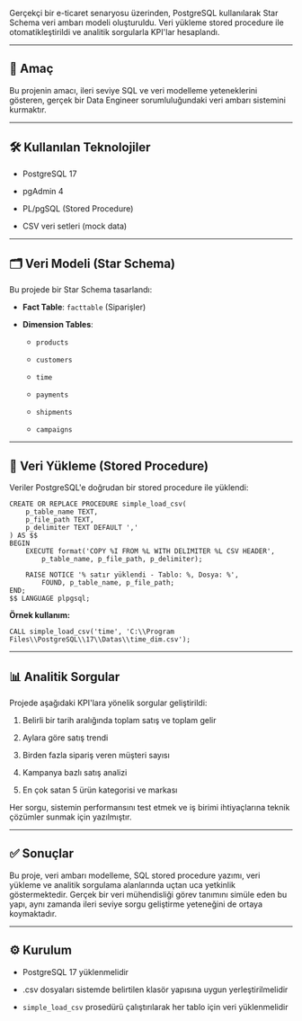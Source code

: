 

Gerçekçi bir e-ticaret senaryosu üzerinden, PostgreSQL kullanılarak Star Schema veri ambarı modeli oluşturuldu. Veri yükleme stored procedure ile otomatikleştirildi ve analitik sorgularla KPI'lar hesaplandı.

---

## 🌟 Amaç

Bu projenin amacı, ileri seviye SQL ve veri modelleme yeteneklerini gösteren, gerçek bir Data Engineer sorumluluğundaki veri ambarı sistemini kurmaktır.

---

## 🛠 Kullanılan Teknolojiler

- PostgreSQL 17
    
- pgAdmin 4
    
- PL/pgSQL (Stored Procedure)
    
- CSV veri setleri (mock data)
    

---

## 🗂 Veri Modeli (Star Schema)

Bu projede bir Star Schema tasarlandı:

- **Fact Table**: `facttable` (Siparişler)
    
- **Dimension Tables**:
    
    - `products`
        
    - `customers`
        
    - `time`
        
    - `payments`
        
    - `shipments`
        
    - `campaigns`
        

---

## 📅 Veri Yükleme (Stored Procedure)

Veriler PostgreSQL'e doğrudan bir stored procedure ile yüklendi:

```
CREATE OR REPLACE PROCEDURE simple_load_csv(
	p_table_name TEXT,
	p_file_path TEXT,
	p_delimiter TEXT DEFAULT ','
) AS $$
BEGIN
	EXECUTE format('COPY %I FROM %L WITH DELIMITER %L CSV HEADER',
		p_table_name, p_file_path, p_delimiter);

	RAISE NOTICE '% satır yüklendi - Tablo: %, Dosya: %',
		FOUND, p_table_name, p_file_path;
END;
$$ LANGUAGE plpgsql;
```

**Örnek kullanım:**

```
CALL simple_load_csv('time', 'C:\\Program Files\\PostgreSQL\\17\\Datas\\time_dim.csv');
```

---

## 📊 Analitik Sorgular

Projede aşağıdaki KPI'lara yönelik sorgular geliştirildi:

1. Belirli bir tarih aralığında toplam satış ve toplam gelir
    
2. Aylara göre satış trendi
    
3. Birden fazla sipariş veren müşteri sayısı
    
4. Kampanya bazlı satış analizi
    
5. En çok satan 5 ürün kategorisi ve markası
    

Her sorgu, sistemin performansını test etmek ve iş birimi ihtiyaçlarına teknik çözümler sunmak için yazılmıştır.

---

## ✅ Sonuçlar

Bu proje, veri ambarı modelleme, SQL stored procedure yazımı, veri yükleme ve analitik sorgulama alanlarında uçtan uca yetkinlik göstermektedir. Gerçek bir veri mühendisliği görev tanımını simüle eden bu yapı, aynı zamanda ileri seviye sorgu geliştirme yeteneğini de ortaya koymaktadır.

---

## ⚙️ Kurulum

- PostgreSQL 17 yüklenmelidir
    
- .csv dosyaları sistemde belirtilen klasör yapısına uygun yerleştirilmelidir
    
- `simple_load_csv` prosedürü çalıştırılarak her tablo için veri yüklenmelidir